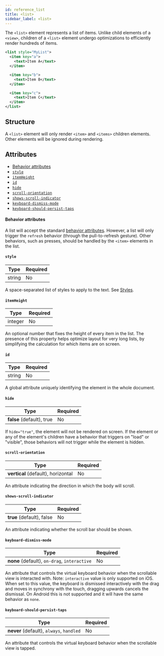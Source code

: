 ```yaml
---
id: reference_list
title: <list>
sidebar_label: <list>
---
```


The `<list>` element represents a list of items. Unlike child elements of a `<view>`, children of a `<list>` element undergo optimizations to efficiently render hundreds of items.

```xml
<list style="MyList">
  <item key="a">
    <text>Item A</text>
  </item>

  <item key="b">
    <text>Item B</text>
  </item>

  <item key="c">
    <text>Item C</text>
  </item>
</list>
```

## Structure

A `<list>` element will only render `<item>` and `<items>` children elements. Other elements will be ignored during rendering.

## Attributes

- [Behavior attributes](#behavior-attributes)
- [`style`](#style)
- [`itemHeight`](#itemheight)
- [`id`](#id)
- [`hide`](#hide)
- [`scroll-orientation`](#scroll-orientation)
- [`shows-scroll-indicator`](#shows-scroll-indicator)
- [`keyboard-dismiss-mode`](#keyboard-dismiss-mode)
- [`keyboard-should-persist-taps`](#keyboard-should-persist-taps)

#### Behavior attributes

A list will accept the standard [behavior attributes](/docs/reference_behavior_attributes). However, a list will only trigger the `refresh` behavior (through the pull-to-refresh gesture). Other behaviors, such as presses, should be handled by the `<item>` elements in the list.

#### `style`

| Type   | Required |
| ------ | -------- |
| string | No       |

A space-separated list of styles to apply to the text. See [Styles](/docs/reference_style).

#### `itemHeight`

| Type    | Required |
| ------- | -------- |
| integer | No       |

An optional number that fixes the height of every item in the list. The presence of this property helps optimize layout for very long lists, by simplifying the calculation for which items are on screen.

#### `id`

| Type   | Required |
| ------ | -------- |
| string | No       |

A global attribute uniquely identifying the element in the whole document.

#### `hide`

| Type                      | Required |
| ------------------------- | -------- |
| **false** (default), true | No       |

If `hide="true"`, the element will not be rendered on screen. If the element or any of the element's children have a behavior that triggers on "load" or "visible", those behaviors will not trigger while the element is hidden.

#### `scroll-orientation`

| Type                               | Required |
| ---------------------------------- | -------- |
| **vertical** (default), horizontal | No       |

An attribute indicating the direction in which the body will scroll.

#### `shows-scroll-indicator`

| Type                      | Required |
| ------------------------- | -------- |
| **true** (default), false | No       |

An attribute indicating whether the scroll bar should be shown.

#### `keyboard-dismiss-mode`

| Type                                         | Required |
| -------------------------------------------- | -------- |
| **none** (default), `on-drag`, `interactive` | No       |

An attribute that controls the virtual keyboard behavior when the scrollable view is interacted with. Note: `interactive` value is only supported on iOS. When set to this value, the keyboard is dismissed interactively with the drag and moves in synchrony with the touch, dragging upwards cancels the dismissal. On Android this is not supported and it will have the same behavior as `none`.

#### `keyboard-should-persist-taps`

| Type                                     | Required |
| ---------------------------------------- | -------- |
| **never** (default), `always`, `handled` | No       |

An attribute that controls the virtual keyboard behavior when the scrollable view is tapped.
